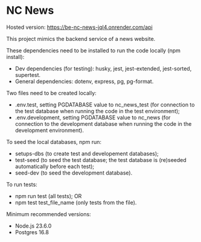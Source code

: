 # NC News

Hosted version: https://be-nc-news-jql4.onrender.com/api

This project mimics the backend service of a news website.

These dependencies need to be installed to run the code locally (npm install):

- Dev dependencies (for testing): husky, jest, jest-extended, jest-sorted, supertest.
- General dependencies: dotenv, express, pg, pg-format.

Two files need to be created locally:

- .env.test, setting PGDATABASE value to nc_news_test (for connection to the test database when running the code in the test environment);
- .env.development, setting PGDATABASE value to nc_news (for connection to the development database when running the code in the development environment).

To seed the local databases, npm run:

- setups-dbs (to create test and developement databases);
- test-seed (to seed the test database; the test database is (re)seeded automatically before each test);
- seed-dev (to seed the development database).

To run tests:

- npm run test (all tests);
  OR
- npm test test_file_name (only tests from the file).

Minimum recommended versions:

- Node.js 23.6.0
- Postgres 16.8
